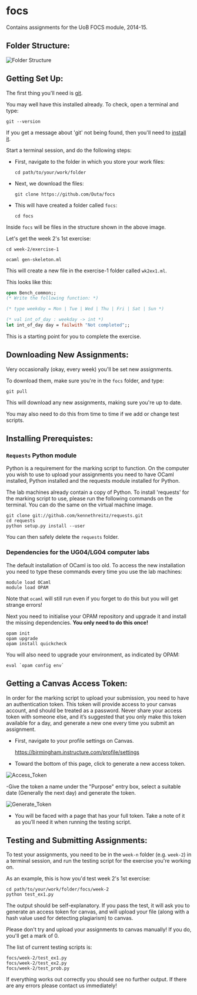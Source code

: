 focs
====

Contains assignments for the UoB FOCS module, 2014-15.

Folder Structure:
-----------------

![Folder Structure](http://i.imgur.com/bg3HRC7.png)

Getting Set Up:
---------------

The first thing you'll need is [git](http://git-scm.com/downloads).

You may well have this installed already. To check, open a terminal and type:

    git --version

If you get a message about 'git' not being found, then you'll need to [install it](http://git-scm.com/downloads).

Start a terminal session, and do the following steps:

 - First, navigate to the folder in which you store your work files:

   `cd path/to/your/work/folder`

 - Next, we download the files:

   `git clone https://github.com/Duta/focs`

 - This will have created a folder called `focs`:

   `cd focs`

Inside `focs` will be files in the structure shown in the above image.

Let's get the week 2's 1st exercise:

    cd week-2/exercise-1

    ocaml gen-skeleton.ml

This will create a new file in the exercise-1 folder called `wk2ex1.ml`.

This looks like this:

```ocaml
open Bench_common;;
(* Write the following function: *)

(* type weekday = Mon | Tue | Wed | Thu | Fri | Sat | Sun *)

(* val int_of_day : weekday -> int *)
let int_of_day day = failwith "Not completed";;
```

This is a starting point for you to complete the exercise.

Downloading New Assignments:
----------------------------

Very occasionally (okay, every week) you'll be set new assignments.

To download them, make sure you're in the `focs` folder, and type:

    git pull

This will download any new assignments, making sure you're up to date.

You may also need to do this from time to time if we add or change test scripts.

Installing Prerequistes:
------------------------

### `Requests` Python module

Python is a requirement for the marking script to function.
On the computer you wish to use to upload your assignments you need to have OCaml installed, Python installed and the requests module installed for Python.

The lab machines already contain a copy of Python. To install 'requests' for the marking script to use, please run the following commands on the terminal. 
You can do the same on the virtual machine image.

	git clone git://github.com/kennethreitz/requests.git
	cd requests 
	python setup.py install --user

You can then safely delete the `requests` folder.

### Dependencies for the UG04/LG04 computer labs

The default installation of OCaml is too old. To access the new installation you need to type these commands every time you use the lab machines:

	module load OCaml
	module load OPAM

Note that `ocaml` will still run even if you forget to do this but you will get strange errors!

Next you need to initialise your OPAM repository and upgrade it and install the missing dependencies. **You only need to do this once!**

	opam init
	opam upgrade
	opam install quickcheck
	
You will also need to upgrade your environment, as indicated by OPAM:

	eval `opam config env`



Getting a Canvas Access Token:
------------------------------

In order for the marking script to upload your submission, you need to have an authentication token. This token will provide access to your canvas account, and should be treated as a password. Never share your access token with someone else, and it’s suggested that you only make this token available for a day, and generate a new one every time you submit an assignment.

 - First, navigate to your profile settings on Canvas.
 
	https://birmingham.instructure.com/profile/settings

 - Toward the bottom of this page, click to generate a new access token.
 
![Access_Token](http://puu.sh/cg4h4/484c9902b8.jpg)
 
 -Give the token a name under the "Purpose" entry box, select a suitable date (Generally the next day) and generate the token.
 
![Generate_Token](http://puu.sh/cg4om/55cc8a6efa.jpg)
 
 - You will be faced with a page that has your full token. Take a note of it as you’ll need it when running the testing script.

Testing and Submitting Assignments:
-----------------------------------

To test your assignments, you need to be in the `week-n` folder (e.g. `week-2`)
in a terminal session, and run the testing script for the exercise you're working on.

As an example, this is how you'd test week 2's 1st exercise:

    cd path/to/your/work/folder/focs/week-2
    python test_ex1.py

The output should be self-explanatory. If you pass the test, it will ask you to
generate an access token for canvas, and will upload your file (along with a
hash value used for detecting plagiarism) to canvas.

Please don't try and upload your assignments to canvas manually!
If you do, you'll get a mark of 0.

The list of current testing scripts is:

    focs/week-2/test_ex1.py
    focs/week-2/test_ex2.py
    focs/week-2/test_prob.py

If everything works out correctly you should see no further output. If there are any errors please contact us immediately!
